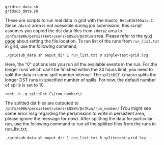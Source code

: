 ```
gridrun_data.sh
gridsub_data.sh
```
 These are scripts to run real data in grid with the macro, `RecoE1039Data.C`. Since `/data2` area is not acessible during job submission, this script assumes you copied the dst data files from `/data2` area to `/pnfs/e906/persistent/users/$USER/DstRun` area. Please refer to the [wiki page](https://github.com/E1039-Collaboration/e1039-wiki/wiki/data-file-on-grid) about setting the file location. To run list of the runs from `run_list.txt` in grid, use the following command;
```
./gridsub_data.sh ouput_dir 1 run_list.txt 0 single>test-grid.log
```
Here, the "0" options lets you run all the available events in the run. For the longer runs which can't be finished within the 24 hours limit, you need to split the data in some spill number interval. The `splitDST.C`macro
splits the longer DST runs in specified number of spills. For now, the default number of spills is set to 10. 

```
root -b -q splitDst.C\(run_number\)
```

The splitted dst files are outputed to `/pnfs/e906/persistent/users/$USER/DstRun/run_number/` (You might see some error msg regarding the persmission to write in persistent area, please ignore the message for now). After splitting the data for particular run, use the following command to run all the splitted files from the runs in run_list.txt;

```
./gridsub_data.sh ouput_dir 1 run_list.txt 0 split>test-grid.log
```

